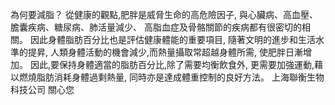 為何要減脂？
從健康的觀點,肥胖是威脅生命的高危險因子,
與心臟病、高血壓、膽囊疾病、糖尿病、肺活量減少、
高脂血症及骨骼關節的疾病都有很密切的相關。
因此身體脂肪百分比也是評估健康體能的重要項目,
隨著文明的進步和生活水準的提昇,
人類身體活動的機會減少,而熱量攝取常超越身體所需,
使肥胖日漸增加。
因此,要保持身體適當的脂肪百分比,除了需要均衡飲食外,
更需要加強運動,藉以燃燒脂肪消耗身體過剩熱量,
同時亦是達成體重控制的良好方法。
上海聯衡生物科技公司 關心您